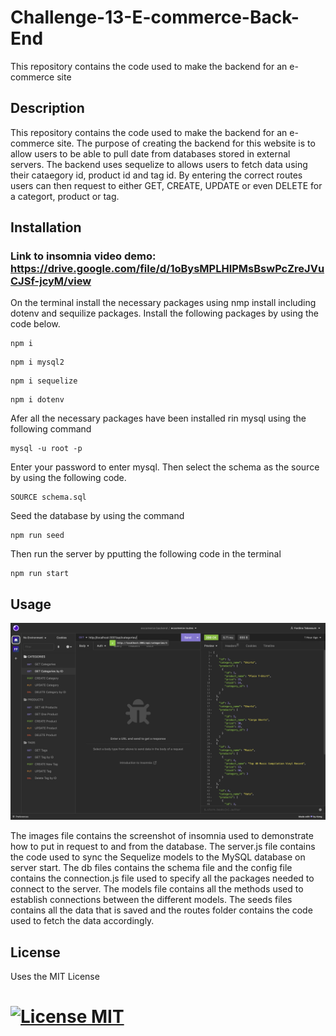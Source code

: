 # Challenge-13-E-commerce-Back-End
This repository contains the code used to make the backend for an e-commerce site

## Description
This repository contains the code used to make the backend for an e-commerce site. The purpose of creating the backend for this website is to allow users to be able to pull date from databases stored in external servers. The backend uses sequelize to allows users to fetch data using their cataegory id, product id and tag id. By entering the correct routes users can then request to either GET, CREATE, UPDATE or even DELETE for a categort, product or tag.

## Installation

### Link to insomnia video demo: https://drive.google.com/file/d/1oBysMPLHIPMsBswPcZreJVuCJSf-jcyM/view

On the terminal install the necessary packages using nmp install including dotenv and sequilize packages. Install the following packages by using the code below.


```
npm i
```
```
npm i mysql2
```
```
npm i sequelize
```
```
npm i dotenv
```
Afer all the necessary packages have been installed rin mysql using the following command
```
mysql -u root -p
```
Enter your password to enter mysql. Then select the schema as the source by using the following code.
```
SOURCE schema.sql
```
Seed the database by using the command 
```
npm run seed
```
Then run the server by pputting the following code in the terminal
```
npm run start
```

## Usage

![Challenge-13-E-commerce-Back-End](./images/insomnia%20demo%20for%20requests.png)

The images file contains the screenshot of insomnia used to demonstrate how to put in request to and from the database. The server.js file contains the code used to sync the Sequelize models to the MySQL database on server start. The db files contains the schema file and the config file contains the connection.js file used to specify all the packages needed to connect to the server. The models file contains all the methods used to establish connections between the different models. The seeds files contains all the data that is saved and the routes folder contains the code used to fetch the data accordingly.

## License

Uses the MIT License
# [![License MIT ](https://img.shields.io/badge/License-MIT-yellow.svg)](https://opensource.org/licenses/MIT)
